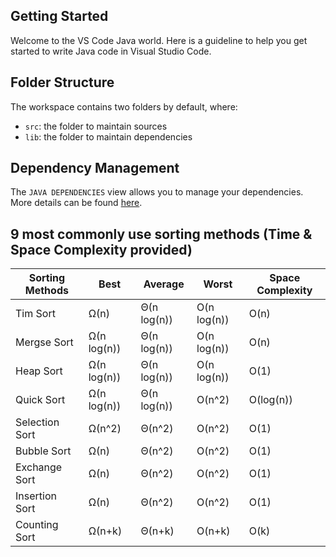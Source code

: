 ## Getting Started

Welcome to the VS Code Java world. Here is a guideline to help you get started to write Java code in Visual Studio Code.

## Folder Structure

The workspace contains two folders by default, where:

- `src`: the folder to maintain sources
- `lib`: the folder to maintain dependencies

## Dependency Management

The `JAVA DEPENDENCIES` view allows you to manage your dependencies. More details can be found [here](https:||github.com|microsoft|vscode-java-pack|blob|master|release-notes|v0.9.0.md#work-with-jar-files-directly).

## 9 most commonly use sorting methods (Time & Space Complexity provided)

Sorting Methods | Best    |   Average   |    Worst    | Space Complexity |
| --- | --- | --- | --- | --- |
Tim Sort        | Ω(n)        | Θ(n log(n)) | O(n log(n)) | O(n)             |
Mergse Sort     | Ω(n log(n)) | Θ(n log(n)) | O(n log(n)) | O(n)             |
Heap Sort       | Ω(n log(n)) | Θ(n log(n)) | O(n log(n)) | O(1)             |
Quick Sort      | Ω(n log(n)) | Θ(n log(n)) | O(n^2)      | O(log(n))        |
Selection Sort  | Ω(n^2)      | Θ(n^2)      | O(n^2)      | O(1)             |
Bubble Sort     | Ω(n)        | Θ(n^2)      | O(n^2)      | O(1)             |
Exchange Sort   | Ω(n)        | Θ(n^2)      | O(n^2)      | O(1)             |
Insertion Sort  | Ω(n)        | Θ(n^2)      | O(n^2)      | O(1)             |
Counting Sort   | Ω(n+k)      | Θ(n+k)      | O(n+k)      | O(k)             |

